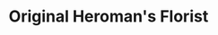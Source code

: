 ---
title: "Original Heroman's Florist"
url: /baton-rouge/original-heromans-florist/
shop: florist
---